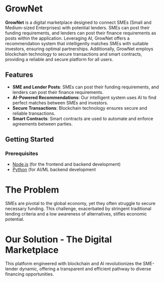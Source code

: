 # GrowNet

**GrowNet** is a digital marketplace designed to connect SMEs (Small and Medium-sized Enterprises) with potential lenders. SMEs can post their funding requirements, and lenders can post their finance requirements as posts within the application. Leveraging AI, GrowNet offers a recommendation system that intelligently matches SMEs with suitable investors, ensuring optimal partnerships. Additionally, GrowNet employs blockchain technology to secure transactions and smart contracts, providing a reliable and secure platform for all users.

## Features

- **SME and Lender Posts**: SMEs can post their funding requirements, and lenders can post their finance requirements.
- **AI-Powered Recommendations**: Our intelligent system uses AI to find perfect matches between SMEs and investors.
- **Secure Transactions**: Blockchain technology ensures secure and reliable transactions.
- **Smart Contracts**: Smart contracts are used to automate and enforce agreements between parties.

## Getting Started

### Prerequisites

- [Node.js](https://nodejs.org/) (for the frontend and backend development)
- [Python](https://www.python.org/) (for AI/ML backend development

 


# The Problem

SMEs are pivotal to the global economy, yet they often struggle to secure necessary funding. This challenge, exacerbated by stringent traditional lending criteria and a low awareness of alternatives, stifles economic potential.

# Our Solution - The Digital Marketplace

This platform engineered with blockchain and AI revolutionizes the SME-lender dynamic, offering a transparent and efficient pathway to diverse financing opportunities.







 
